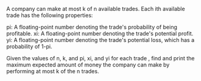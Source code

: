 A company can make at most k of n available trades. Each ith available trade has the following properties:

pi: A floating-point number denoting the trade's probability of being profitable.
xi: A floating-point number denoting the trade's potential profit.
yi: A floating-point number denoting the trade's potential loss, which has a probability of 1-pi.

Given the values of n, k, and pi, xi, and yi for each trade , find and print the maximum expected amount of money the company can make by performing at most k of the n trades.
